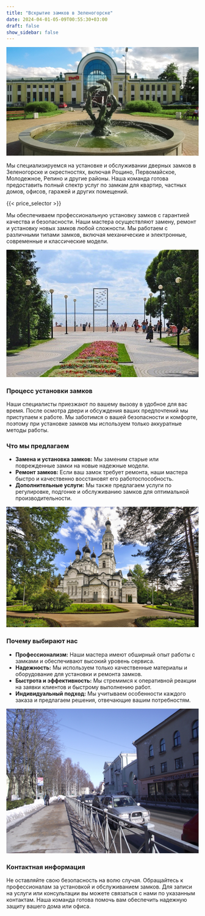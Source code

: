 ```yaml
---
title: "Вскрытие замков в Зеленогорске"
date: 2024-04-01-05-09T00:55:30+03:00
draft: false
show_sidebar: false
---
```


![Установка замков в Зеленогорске](Zelenogorsk1.jpg)

Мы специализируемся на установке и обслуживании дверных замков в Зеленогорске и окрестностях, включая Рощино, Первомайское, Молодежное, Репино и другие районы. Наша команда готова предоставить полный спектр услуг по замкам для квартир, частных домов, офисов, гаражей и других помещений.

{{< price_selector >}}

Мы обеспечиваем профессиональную установку замков с гарантией качества и безопасности. Наши мастера осуществляют замену, ремонт и установку новых замков любой сложности. Мы работаем с различными типами замков, включая механические и электронные, современные и классические модели.

![Установка замков в Зеленогорске](Zelenogorsk2.jpg)

### Процесс установки замков

Наши специалисты приезжают по вашему вызову в удобное для вас время. После осмотра двери и обсуждения ваших предпочтений мы приступаем к работе. Мы заботимся о вашей безопасности и комфорте, поэтому при установке замков мы используем только аккуратные методы работы.

### Что мы предлагаем

- **Замена и установка замков:** Мы заменим старые или поврежденные замки на новые надежные модели.
- **Ремонт замков:** Если ваш замок требует ремонта, наши мастера быстро и качественно восстановят его работоспособность.
- **Дополнительные услуги:** Мы также предлагаем услуги по регулировке, подгонке и обслуживанию замков для оптимальной производительности.

![Установка замков в Зеленогорске](Zelenogorsk3.jpg)

### Почему выбирают нас

- **Профессионализм:** Наши мастера имеют обширный опыт работы с замками и обеспечивают высокий уровень сервиса.
- **Надежность:** Мы используем только качественные материалы и оборудование для установки и ремонта замков.
- **Быстрота и эффективность:** Мы стремимся к оперативной реакции на заявки клиентов и быстрому выполнению работ.
- **Индивидуальный подход:** Мы учитываем особенности каждого заказа и предлагаем решения, отвечающие вашим потребностям.

![Установка замков в Зеленогорске](Zelenogorsk4.jpg)

### Контактная информация

Не оставляйте свою безопасность на волю случая. Обращайтесь к профессионалам за установкой и обслуживанием замков. Для записи на услуги или консультации вы можете связаться с нами по указанным контактам. Наша команда готова помочь вам обеспечить надежную защиту вашего дома или офиса.

